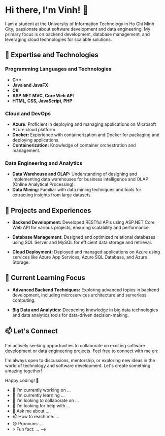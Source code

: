 # Hi there, I'm Vinh! 👋

I am a student at the University of Information Technology in Ho Chi Minh City, passionate about software development and data engineering. My primary focus is on backend development, database management, and leveraging cloud technologies for scalable solutions.

## 🌟 Expertise and Technologies

### Programming Languages and Technologies

- **C++**
- **Java and JavaFX**
- **C#**
- **ASP.NET MVC, Core Web API**
- **HTML, CSS, JavaScript, PHP**

### Cloud and DevOps

- **Azure:** Proficient in deploying and managing applications on Microsoft Azure cloud platform.
- **Docker:** Experience with containerization and Docker for packaging and deploying applications.
- **Containerization:** Knowledge of container orchestration and management.

### Data Engineering and Analytics

- **Data Warehouse and OLAP:** Understanding of designing and implementing data warehouses for business intelligence and OLAP (Online Analytical Processing).
- **Data Mining:** Familiar with data mining techniques and tools for extracting insights from large datasets.

## 🔭 Projects and Experiences

- **Backend Development:** Developed RESTful APIs using ASP.NET Core Web API for various projects, ensuring scalability and performance.
  
- **Database Management:** Designed and optimized relational databases using SQL Server and MySQL for efficient data storage and retrieval.
  
- **Cloud Deployment:** Deployed and managed applications on Azure using services like Azure App Services, Azure SQL Database, and Azure Storage.

## 🌱 Current Learning Focus

- **Advanced Backend Techniques:** Exploring advanced topics in backend development, including microservices architecture and serverless computing.
  
- **Big Data and Analytics:** Deepening knowledge in big data technologies and data analytics tools for data-driven decision-making.

## 📫 Let's Connect

I'm actively seeking opportunities to collaborate on exciting software development or data engineering projects. Feel free to connect with me on:


I'm always open to discussions, mentorship, or exploring new ideas in the world of technology and software development. Let's create something amazing together!

Happy coding! 🚀


- 🔭 I’m currently working on ...
- 🌱 I’m currently learning ...
- 👯 I’m looking to collaborate on ...
- 🤔 I’m looking for help with ...
- 💬 Ask me about ...
- 📫 How to reach me: ...
- 😄 Pronouns: ...
- ⚡ Fun fact: ...
-->

